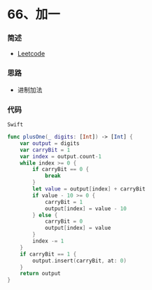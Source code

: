 # 66、加一

### 简述

- [Leetcode](https://leetcode-cn.com/problems/plus-one/)

### 思路

- 进制加法

### 代码

`Swift`

```swift
func plusOne(_ digits: [Int]) -> [Int] {
    var output = digits
    var carryBit = 1
    var index = output.count-1
    while index >= 0 {
        if carryBit == 0 {
            break
        }
        let value = output[index] + carryBit
        if value - 10 >= 0 {
            carryBit = 1
            output[index] = value - 10
        } else {
            carryBit = 0
            output[index] = value
        }
        index -= 1
    }
    if carryBit == 1 {
        output.insert(carryBit, at: 0)
    }
    return output
}
```